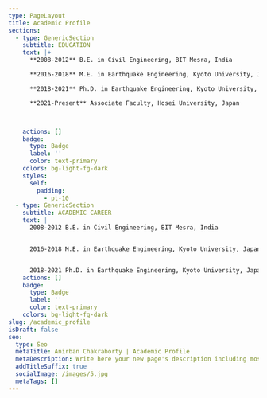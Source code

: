 ```yaml
---
type: PageLayout
title: Academic Profile
sections:
  - type: GenericSection
    subtitle: EDUCATION
    text: |+
      **2008-2012** B.E. in Civil Engineering, BIT Mesra, India

      **2016-2018** M.E. in Earthquake Engineering, Kyoto University, Japan

      **2018-2021** Ph.D. in Earthquake Engineering, Kyoto University, Japan

      **2021-Present** Associate Faculty, Hosei University, Japan



    actions: []
    badge:
      type: Badge
      label: ''
      color: text-primary
    colors: bg-light-fg-dark
    styles:
      self:
        padding:
          - pt-10
  - type: GenericSection
    subtitle: ACADEMIC CAREER
    text: |
      2008-2012 B.E. in Civil Engineering, BIT Mesra, India


      2016-2018 M.E. in Earthquake Engineering, Kyoto University, Japan 


      2018-2021 Ph.D. in Earthquake Engineering, Kyoto University, Japan 
    actions: []
    badge:
      type: Badge
      label: ''
      color: text-primary
    colors: bg-light-fg-dark
slug: /academic_profile
isDraft: false
seo:
  type: Seo
  metaTitle: Anirban Chakraborty | Academic Profile
  metaDescription: Write here your new page's description including most relevant keywords.
  addTitleSuffix: true
  socialImage: /images/5.jpg
  metaTags: []
---
```

